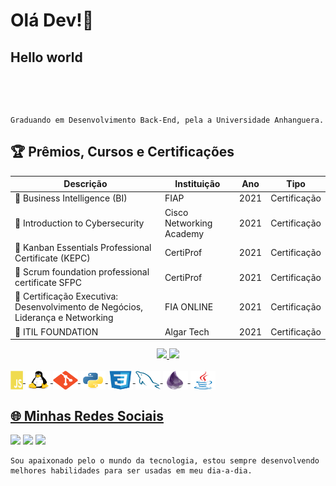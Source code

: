 # Olá Dev!👋 
## Hello world
<h3 align="center">  <br>
<br>
</h3>

```
Graduando em Desenvolvimento Back-End, pela a Universidade Anhanguera.
```
## 🏆 Prêmios, Cursos e Certificações

Descrição   | Instituição   | Ano | Tipo
--------- | --------- | ------ | ------
🏅 Business Intelligence (BI) | FIAP | 2021 | Certificação
🏅 Introduction to Cybersecurity | Cisco Networking Academy | 2021 | Certificação
🏅 Kanban Essentials Professional Certificate (KEPC) | CertiProf | 2021 | Certificação
🏅 Scrum foundation professional certificate SFPC | CertiProf | 2021 | Certificação
🏅 Certificação Executiva: Desenvolvimento de Negócios, Liderança e Networking | FIA ONLINE | 2021 | Certificação
🏅 ITIL FOUNDATION | Algar Tech | 2021 | Certificação
<div align="center">
  <a href="https://github.com/LucasAndrade-IT">
  <img height="150em" src="https://github-readme-stats.vercel.app/api?username=LucasAndrade-IT&show_icons=true&theme=dracula&include_all_commits=true&count_private=true"/>
  <img height="150em" src="https://github-readme-stats.vercel.app/api/top-langs/?username=LucasAndrade-IT&layout=compact&langs_count=7&theme=dracula"/>
</div>
<div style="display: inline_block"><br>
  <img align="center" alt="Lucas-Js" height="30" width="20" src="https://raw.githubusercontent.com/devicons/devicon/master/icons/javascript/javascript-plain.svg">
  <img align="center" alt="Lucas-Ts" height="30" width="40" src="https://raw.githubusercontent.com/devicons/devicon/master/icons/linux/linux-original.svg" />
  <img align="center" alt="Lucas-HTML" height="30" width="40" src="https://raw.githubusercontent.com/devicons/devicon/master//icons/git/git-original.svg" />
  <img align="center" alt="Lucas-Python" height="30" width="40" src="https://raw.githubusercontent.com/devicons/devicon/master/icons/python/python-original.svg">
  <img align="center" alt="lucas-CSS" height="30" width="40" src="https://raw.githubusercontent.com/devicons/devicon/master/icons/css3/css3-original.svg">
  <img align="center" alt="Lucas-React" height="30" width="40" src="https://raw.githubusercontent.com/devicons/devicon/master/icons/mysql/mysql-original.svg" />
  <img align="center" alt="Lucas-elixir" height="30" width="40" src="https://raw.githubusercontent.com/devicons/devicon/master/icons/elixir/elixir-original.svg" />
  <img align="center" alt="Lucas-elixir" height="30" width="40" src="https://raw.githubusercontent.com/devicons/devicon/master/icons/java/java-original.svg" />

  ##
 
  
  ## 🌐 Minhas Redes Sociais
<div> 
  <a href="https://www.instagram.com/lucasxaviher/" target="_blank"><img src="https://img.shields.io/badge/-Instagram-%23E4405F?style=for-the-badge&logo=instagram&logoColor=white" target="_blank"></a>
  <a href = "mailto:lucasxaviherr@gmail.com"><img src="https://img.shields.io/badge/-Gmail-%23333?style=for-the-badge&logo=gmail&logoColor=white" target="_blank"></a>
  <a href="https://www.linkedin.com/in/it-lucasandrade/" target="_blank"><img src="https://img.shields.io/badge/-LinkedIn-%230077B5?style=for-the-badge&logo=linkedin&logoColor=white" target="_blank"></a> 
 
 </div>

  ```
Sou apaixonado pelo o mundo da tecnologia, estou sempre desenvolvendo melhores habilidades para ser usadas em meu dia-a-dia.
```
